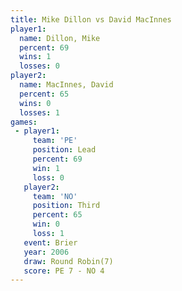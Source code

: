 ```yaml
---
title: Mike Dillon vs David MacInnes
player1:               
  name: Dillon, Mike   
  percent: 69          
  wins: 1              
  losses: 0            
player2:               
  name: MacInnes, David
  percent: 65          
  wins: 0              
  losses: 1            
games:
 - player1:        
     team: 'PE'    
     position: Lead
     percent: 69   
     win: 1        
     loss: 0       
   player2:         
     team: 'NO'     
     position: Third
     percent: 65    
     win: 0         
     loss: 1        
   event: Brier        
   year: 2006          
   draw: Round Robin(7)
   score: PE 7 - NO 4  
---
```

